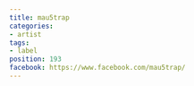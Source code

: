 ```yaml
---
title: mau5trap
categories:
- artist
tags:
- label
position: 193
facebook: https://www.facebook.com/mau5trap/
---
```


